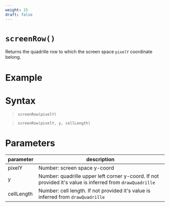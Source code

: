 ```yaml
---
weight: 15
draft: false
---
```


# `screenRow()`

Returns the quadrille row to which the screen space `pixelY` coordinate belong.

# Example

# Syntax

> `screenRow(pixelY)`

> `screenRow(pixelY, y, cellLength)`

# Parameters

| parameter  | description                                                                                              |
|------------|----------------------------------------------------------------------------------------------------------|
| pixelY     | Number: screen space y-coord                                                                             |
| y          | Number: quadrille upper left corner y-coord. If not provided it's value is inferred from `drawQuadrille` |
| cellLength | Number: cell length. If not provided it's value is inferred from `drawQuadrille`                         |